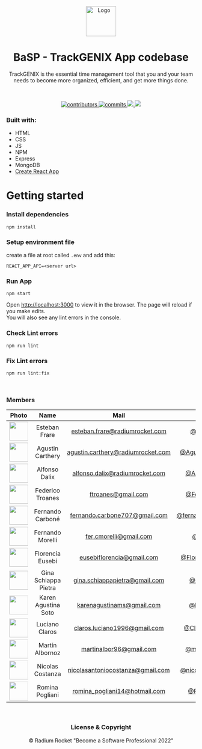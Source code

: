 <div align=center>
<img src="https://radiumrocket.com/static/rocket-logo-883f208f5b6a41d21540cfecae22fa07.png" alt="Logo" width="80" height="80">


# BaSP - TrackGENIX App codebase

<p>TrackGENIX is the essential time management tool that you and your team needs to become more organized, efficient, and get more things done.</p>
<br>
<p>
  <a href="https://github.com/BaSP-m2022/alfonso-trackgenix-app/graphs/contributors">
    <img src="https://img.shields.io/badge/Contributors-11-red" alt="contributors" />
  </a>
  <a href="https://github.com/BaSP-m2022/alfonso-trackgenix-app/commits/master">
    <img src="https://img.shields.io/badge/Commits-437-brightgreen" alt="commits" />
  </a>
  <a href="https://github.com/BaSP-m2022/alfonso-trackgenix-app/network/members" alt="forks">
    <img src="https://img.shields.io/badge/Forks-0-blue">
  </a>
  <a href="https://github.com/BaSP-m2022/alfonso-trackgenix-app/issues" alt="issues">
    <img src="https://img.shields.io/badge/Issues-0-green">
  </a>
</p>
</div>

### Built with:
* HTML
* CSS
* JS
* NPM
* Express
* MongoDB
* [Create React App](https://github.com/facebook/create-react-app)

<h1>Getting started</h1>

### Install dependencies

    npm install

### Setup environment file
create a file at root called `.env` and add this:

    REACT_APP_API=<server url>

### Run App
    npm start

Open [http://localhost:3000](http://localhost:3000) to view it in the browser.
The page will reload if you make edits.\
You will also see any lint errors in the console.


### Check Lint errors
    npm run lint

### Fix Lint errors
    npm run lint:fix

<br>

### Members


|Photo | Name  | Mail | Github | Role
| :-----: | :-----: | :-----: | :-----: | :-----: |
<img src="https://avatars.githubusercontent.com/u/20587232?v=4" height="50" width="50">| Esteban Frare | esteban.frare@radiumrocket.com | [@estefrare](https://github.com/estefrare) | Course director
<img src="https://avatars.githubusercontent.com/u/80485434?v=4" height="50" width="50">| Agustin Carthery | agustin.carthery@radiumrocket.com | [@AgustinCarthery ](https://github.com/AgustinCarthery) | QA Tutor
<img src="https://avatars.githubusercontent.com/u/103214366?v=4" height="50" width="50">| Alfonso Dalix | alfonso.dalix@radiumrocket.com | [@AlfonsoDalix](https://github.com/AlfonsoDalix) | Dev Tutor
<img src="https://avatars.githubusercontent.com/u/93624702?v=4" height="50" width="50">| Federico Troanes | ftroanes@gmail.com | [@FefeTroanes](https://github.com/FefeTroanes) | Dev padawan
<img src="https://avatars.githubusercontent.com/u/97858763?v=4" height="50" width="50">| Fernando Carboné | fernando.carbone707@gmail.com | [@fernandocarbone1](https://github.com/fernandocarbone1) | Dev
<img src="https://avatars.githubusercontent.com/u/86432978?v=4" height="50" width="50">| Fernando Morelli | fer.cmorelli@gmail.com | [@ilcosme](https://github.com/ilcosme) | Dev
<img src="https://avatars.githubusercontent.com/u/80362960?v=4" height="50" width="50">| Florencia Eusebi | eusebiflorencia@gmail.com | [@FlorenciaEusebi](https://github.com/FlorenciaEusebi) | QA
<img src="https://avatars.githubusercontent.com/u/91096766?v=4" height="50" width="50">| Gina Schiappa Pietra | gina.schiappapietra@gmail.com | [@GinaSchP](https://github.com/GinaSchP) | Dev
<img src="https://avatars.githubusercontent.com/u/101274200?v=4" height="50" width="50">| Karen Agustina Soto | karenagustinams@gmail.com | [@karu-ams](https://github.com/karu-ams) | QA
<img src="https://avatars.githubusercontent.com/u/101283904?v=4" height="50" width="50">| Luciano Claros | claros.luciano1996@gmail.com | [@Clarosluciano](https://github.com/Clarosluciano) | QA
<img src="https://avatars.githubusercontent.com/u/65975219?v=4" height="50" width="50">| Martín Albornoz | martinalbor96@gmail.com | [@martinalbrnz](https://github.com/martinalbrnz) | Dev
<img src="https://avatars.githubusercontent.com/u/97314443?v=4" height="50" width="50">| Nicolas Costanza | nicolasantoniocostanza@gmail.com | [@nicolascostanza](https://github.com/nicolascostanza) | Dev
<img src="https://avatars.githubusercontent.com/u/55041575?v=4" height="50" width="50">| Romina Pogliani | romina_pogliani14@hotmail.com | [@RominaRIP](https://github.com/RominaRIP) | Dev




<br>

<div align="center">

### License & Copyright

© Radium Rocket "Become a Software Professional 2022"
</div>